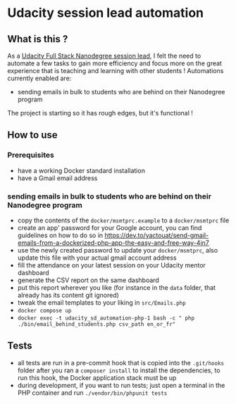 # Udacity session lead automation

## What is this ?

As a [Udacity Full Stack Nanodegree session lead](https://www.udacity.com/course/full-stack-web-developer-nanodegree--nd0044), 
I felt the need to automate a few tasks to gain more efficiency and focus more on the great experience that is teaching and learning with other students !
Automations currently enabled are:

- sending emails in bulk to students who are behind on their Nanodegree program

The project is starting so it has rough edges, but it's functional !

## How to use

### Prerequisites

- have a working Docker standard installation
- have a Gmail email address

### sending emails in bulk to students who are behind on their Nanodegree program

- copy the contents of the `docker/msmtprc.example` to a `docker/msmtprc` file
- create an app' password for your Google account, you can find guidelines on how to do so in https://dev.to/yactouat/send-gmail-emails-from-a-dockerized-php-app-the-easy-and-free-way-4jn7
- use the newly created password to update your `docker/msmtprc`, also update this file with your actual gmail account address
- fill the attendance on your latest session on your Udacity mentor dashboard
- generate the CSV report on the same dashboard
- put this report wherever you like (for instance in the `data` folder, that already has its content git ignored)
- tweak the email templates to your liking in `src/Emails.php`
- `docker compose up`
- `docker exec -t udacity_sd_automation-php-1 bash -c " php ./bin/email_behind_students.php csv_path en_or_fr"`


## Tests

- all tests are run in a pre-commit hook that is copied into the `.git/hooks` folder after you ran a `composer install` to install the dependencies, to run this hook, the Docker application stack must be up
- during development, if you want to run tests; just open a terminal in the PHP container and run `./vendor/bin/phpunit tests`
